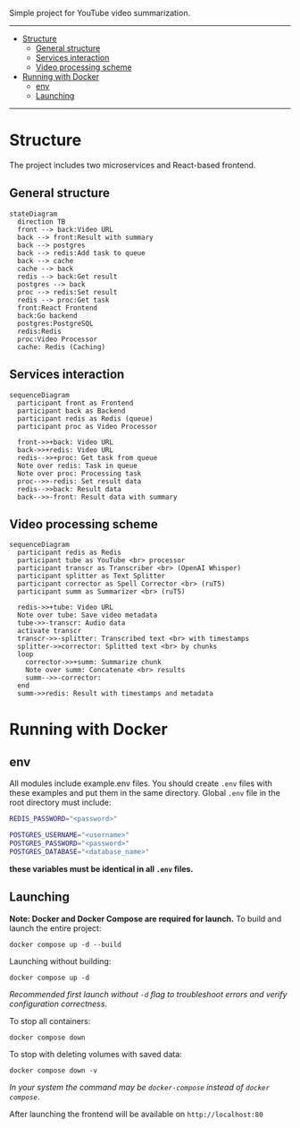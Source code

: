 Simple project for YouTube video summarization.

---

- [Structure](#structure)
  - [General structure](#general-structure)
  - [Services interaction](#services-interaction)
  - [Video processing scheme](#video-processing-scheme)
- [Running with Docker](#running-with-docker)
  - [env](#env)
  - [Launching](#launching)

---

# Structure

The project includes two microservices and React-based frontend.

## General structure
```mermaid
stateDiagram
  direction TB
  front --> back:Video URL
  back --> front:Result with summary
  back --> postgres
  back --> redis:Add task to queue
  back --> cache
  cache --> back
  redis --> back:Get result
  postgres --> back
  proc --> redis:Set result
  redis --> proc:Get task
  front:React Frontend
  back:Go backend
  postgres:PostgreSQL
  redis:Redis
  proc:Video Processor
  cache: Redis (Caching) 
```

## Services interaction

```mermaid
sequenceDiagram
  participant front as Frontend
  participant back as Backend
  participant redis as Redis (queue)
  participant proc as Video Processor

  front->>+back: Video URL
  back->>+redis: Video URL
  redis-->>+proc: Get task from queue
  Note over redis: Task in queue
  Note over proc: Processing task
  proc-->>-redis: Set result data 
  redis-->>back: Result data
  back-->>-front: Result data with summary
```

## Video processing scheme
```mermaid
sequenceDiagram
  participant redis as Redis
  participant tube as YouTube <br> processor
  participant transcr as Transcriber <br> (OpenAI Whisper)
  participant splitter as Text Splitter
  participant corrector as Spell Corrector <br> (ruT5)
  participant summ as Summarizer <br> (ruT5)
  
  redis->>+tube: Video URL
  Note over tube: Save video metadata
  tube->>-transcr: Audio data
  activate transcr
  transcr->>-splitter: Transcribed text <br> with timestamps
  splitter->>corrector: Splitted text <br> by chunks
  loop
    corrector->>+summ: Summarize chunk
    Note over summ: Concatenate <br> results
    summ-->>-corrector: 
  end
  summ->>redis: Result with timestamps and metadata
```



# Running with Docker

## env

All modules include example.env files. You should create `.env` files with these examples and put them in the same directory.
Global `.env` file in the root directory must include:
```bash
REDIS_PASSWORD="<password>"

POSTGRES_USERNAME="<username>"
POSTGRES_PASSWORD="<password>"
POSTGRES_DATABASE="<database_name>"
```
**these variables must be identical in all `.env` files.**

## Launching

**Note: Docker and Docker Compose are required for launch.**
To build and launch the entire project:
```shell
docker compose up -d --build
```

Launching without building:
```shell
docker compose up -d
```

*Recommended first launch without `-d` flag to troubleshoot errors and verify configuration correctness.* 

To stop all containers:
```shell
docker compose down
```

To stop with deleting volumes with saved data:
```shell
docker compose down -v
```

*In your system the command may be `docker-compose` instead of `docker compose`*.

After launching the frontend will be available on `http://localhost:80`